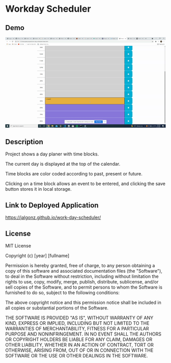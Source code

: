 # Workday Scheduler

## Demo
![A work day scheduler](./assets/calendar-gif.gif)

## Description
Project shows a day planer with time blocks.

The current day is displayed at the top of the calendar.

Time blocks are color coded according to past, present or future.

Clicking on a time block allows an event to be entered, and clicking the save button stores it in local storage.

## Link to Deployed Application
https://jalgonz.github.io/work-day-scheduler/

## License
MIT License

Copyright (c) [year] [fullname]

Permission is hereby granted, free of charge, to any person obtaining a copy
of this software and associated documentation files (the "Software"), to deal
in the Software without restriction, including without limitation the rights
to use, copy, modify, merge, publish, distribute, sublicense, and/or sell
copies of the Software, and to permit persons to whom the Software is
furnished to do so, subject to the following conditions:

The above copyright notice and this permission notice shall be included in all
copies or substantial portions of the Software.

THE SOFTWARE IS PROVIDED "AS IS", WITHOUT WARRANTY OF ANY KIND, EXPRESS OR
IMPLIED, INCLUDING BUT NOT LIMITED TO THE WARRANTIES OF MERCHANTABILITY,
FITNESS FOR A PARTICULAR PURPOSE AND NONINFRINGEMENT. IN NO EVENT SHALL THE
AUTHORS OR COPYRIGHT HOLDERS BE LIABLE FOR ANY CLAIM, DAMAGES OR OTHER
LIABILITY, WHETHER IN AN ACTION OF CONTRACT, TORT OR OTHERWISE, ARISING FROM,
OUT OF OR IN CONNECTION WITH THE SOFTWARE OR THE USE OR OTHER DEALINGS IN THE
SOFTWARE.
